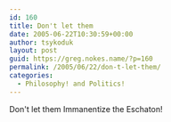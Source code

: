 ```yaml
---
id: 160
title: Don't let them
date: 2005-06-22T10:30:59+00:00
author: tsykoduk
layout: post
guid: https://greg.nokes.name/?p=160
permalink: /2005/06/22/don-t-let-them/
categories:
  - Philosophy! and Politics!
---
```


<p>Don't let them Immanentize the Eschaton!</p>
